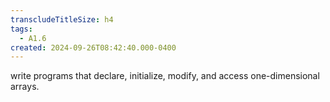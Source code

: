 ```yaml
---
transcludeTitleSize: h4
tags:
  - A1.6
created: 2024-09-26T08:42:40.000-0400
---
```

write programs that declare, initialize, modify, and access one-dimensional arrays.